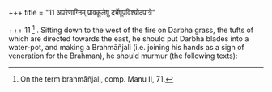 +++
title = "11 अपरेणाग्निम् प्राक्कूलेषु दर्भेषूपविश्योदपात्रे"

+++
11 [^6] . Sitting down to the west of the fire on Darbha grass, the tufts of which are directed towards the east, he should put Darbha blades into a water-pot, and making a Brahmāñjali (i.e. joining his hands as a sign of veneration for the Brahman), he should murmur (the following texts):


[^6]:  On the term brahmāñjali, comp. Manu II, 71.
